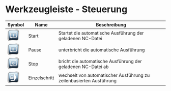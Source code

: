 # Werkzeugleiste - Steuerung

| Symbol | Name | Beschreibung |
|---|---|---|
![start](images/SK_AutoStart.png) | Start | Startet die automatische Ausführung der geladenen NC-Datei
![pause](images/SK_AutoPause.png) | Pause | unterbricht die automatische Ausführung
![stop](images/SK_AutoStop.png) | Stop | bricht die automatische Ausführung der geladenen NC-Datei ab
![singleStep](images/SK_SingleStep.png) | Einzelschritt | wechselt von automatischer Ausführung zu zeilenbasierten Ausführung
